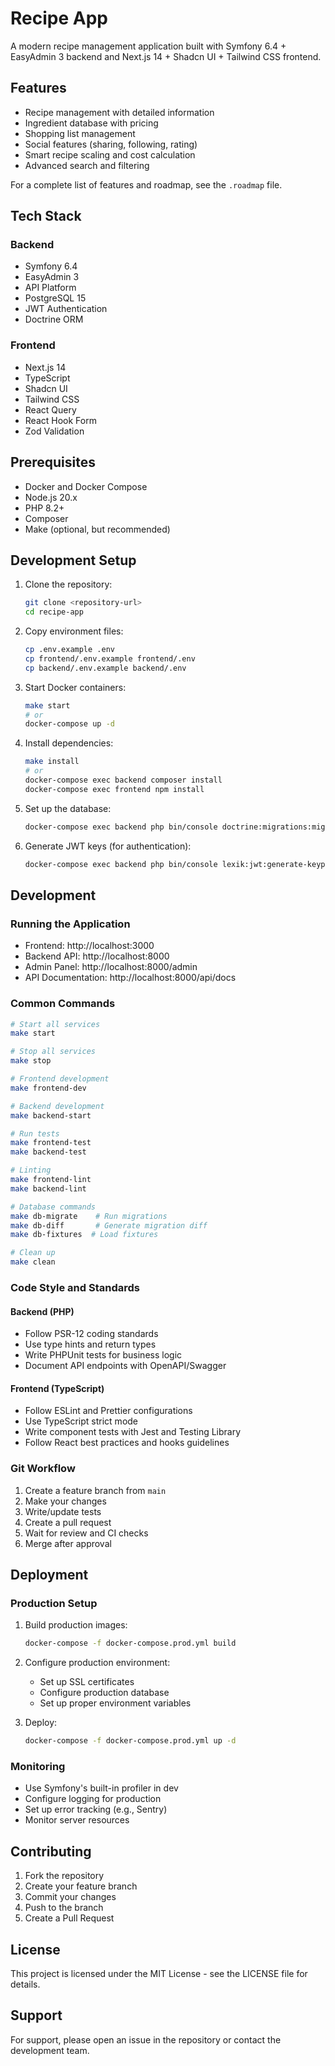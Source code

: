 # Recipe App

A modern recipe management application built with Symfony 6.4 + EasyAdmin 3 backend and Next.js 14 + Shadcn UI + Tailwind CSS frontend.

## Features

- Recipe management with detailed information
- Ingredient database with pricing
- Shopping list management
- Social features (sharing, following, rating)
- Smart recipe scaling and cost calculation
- Advanced search and filtering

For a complete list of features and roadmap, see the `.roadmap` file.

## Tech Stack

### Backend
- Symfony 6.4
- EasyAdmin 3
- API Platform
- PostgreSQL 15
- JWT Authentication
- Doctrine ORM

### Frontend
- Next.js 14
- TypeScript
- Shadcn UI
- Tailwind CSS
- React Query
- React Hook Form
- Zod Validation

## Prerequisites

- Docker and Docker Compose
- Node.js 20.x
- PHP 8.2+
- Composer
- Make (optional, but recommended)

## Development Setup

1. Clone the repository:
   ```bash
   git clone <repository-url>
   cd recipe-app
   ```

2. Copy environment files:
   ```bash
   cp .env.example .env
   cp frontend/.env.example frontend/.env
   cp backend/.env.example backend/.env
   ```

3. Start Docker containers:
   ```bash
   make start
   # or
   docker-compose up -d
   ```

4. Install dependencies:
   ```bash
   make install
   # or
   docker-compose exec backend composer install
   docker-compose exec frontend npm install
   ```

5. Set up the database:
   ```bash
   docker-compose exec backend php bin/console doctrine:migrations:migrate
   ```

6. Generate JWT keys (for authentication):
   ```bash
   docker-compose exec backend php bin/console lexik:jwt:generate-keypair
   ```

## Development

### Running the Application

- Frontend: http://localhost:3000
- Backend API: http://localhost:8000
- Admin Panel: http://localhost:8000/admin
- API Documentation: http://localhost:8000/api/docs

### Common Commands

```bash
# Start all services
make start

# Stop all services
make stop

# Frontend development
make frontend-dev

# Backend development
make backend-start

# Run tests
make frontend-test
make backend-test

# Linting
make frontend-lint
make backend-lint

# Database commands
make db-migrate    # Run migrations
make db-diff       # Generate migration diff
make db-fixtures  # Load fixtures

# Clean up
make clean
```

### Code Style and Standards

#### Backend (PHP)
- Follow PSR-12 coding standards
- Use type hints and return types
- Write PHPUnit tests for business logic
- Document API endpoints with OpenAPI/Swagger

#### Frontend (TypeScript)
- Follow ESLint and Prettier configurations
- Use TypeScript strict mode
- Write component tests with Jest and Testing Library
- Follow React best practices and hooks guidelines

### Git Workflow

1. Create a feature branch from `main`
2. Make your changes
3. Write/update tests
4. Create a pull request
5. Wait for review and CI checks
6. Merge after approval

## Deployment

### Production Setup

1. Build production images:
   ```bash
   docker-compose -f docker-compose.prod.yml build
   ```

2. Configure production environment:
   - Set up SSL certificates
   - Configure production database
   - Set up proper environment variables

3. Deploy:
   ```bash
   docker-compose -f docker-compose.prod.yml up -d
   ```

### Monitoring

- Use Symfony's built-in profiler in dev
- Configure logging for production
- Set up error tracking (e.g., Sentry)
- Monitor server resources

## Contributing

1. Fork the repository
2. Create your feature branch
3. Commit your changes
4. Push to the branch
5. Create a Pull Request

## License

This project is licensed under the MIT License - see the LICENSE file for details.

## Support

For support, please open an issue in the repository or contact the development team. 
